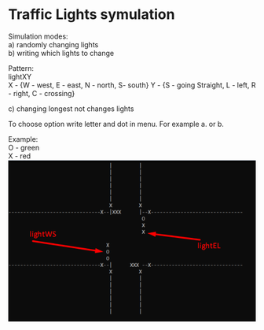 # Traffic Lights symulation

Simulation modes:<br>
a) randomly changing lights<br>
b) writing which lights to change <br>
 <p> Pattern: <br>
     lightXY <br>
     X - {W - west, E - east, N - north, S- south}
     Y - {S - going Straight, L - left, R - right, C - crossing}</p>
c) changing longest not changes lights<br>

To choose option write letter and dot in menu. For example a. or b.<br>

Example: <br>
O - green<br>
X - red<br>
![](demo.png)
